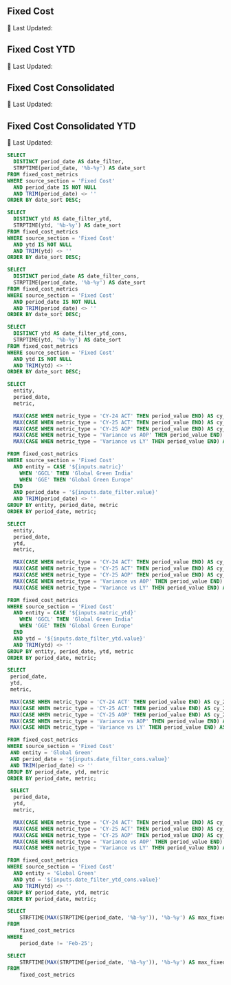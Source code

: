 <Grid col = 2>

## Fixed Cost

<div class = "relative relative mb-5 mt-1">
<Dropdown data={date_filter} name=date_filter value=date_filter title="Month" defaultValue="Jan-25" order = 'date_sort desc'>
</Dropdown>
</div>

</Grid>

<div class = "relative">
 <p class="text-sm text-grey ml-auto">
        📅 Last Updated: <Value data={max_fixed_cost_date} />
    </p>
</div>

<div class="flex items-center justify-between w-full">
<ButtonGroup name="matric" display="tabs">
        <ButtonGroupItem valueLabel="Global Green India" value="GGCL" default />
        <ButtonGroupItem valueLabel="Global Green Europe" value="GGE" />
</ButtonGroup>
</div>

<DataTable data={fixed_cost_data} 
    totalRow={true}
    rowshadowing={true}
    groupsOpen={true}
    totalLabel="Total"
    headerFontColor="Bold"
    headerColor="#FFD700"
    title="Fixed Cost Breakdown"
    rows={20}>

  <Column id="metric" totalAgg="" />

  <Column 
    id="cy_24_act" 
    title="CY-24 ACT" 
    fmt="{inputs.matric === 'GGE' ? '€0.00' : '$0.00'}" 
  />
  <Column 
    id="cy_25_act" 
    title="CY-25 ACT" 
    fmt="{inputs.matric === 'GGE' ? '€0.00' : '$0.00'}" 
  />
  <Column 
    id="cy_25_aop" 
    title="CY-25 AOP" 
    fmt="{inputs.matric === 'GGE' ? '€0.00' : '$0.00'}" 
  />
  <Column 
    id="variance_vs_aop" 
    title="Variance vs AOP" 
    fmt="{inputs.matric === 'GGE' ? '€0.00' : '$0.00'}" 
    contentType="delta" 
  />
  <Column 
    id="variance_vs_ly" 
    title="Variance vs LY" 
    fmt="{inputs.matric === 'GGE' ? '€0.00' : '$0.00'}" 
    contentType="delta" 
  />

</DataTable>

<Grid col = 2>

## Fixed Cost YTD

<div class = "relative relative mb-5 mt-1">
<Dropdown data={date_filter_ytd} name=date_filter_ytd value=date_filter_ytd title="Month" defaultValue="Jan-25" order = 'date_sort desc'>
</Dropdown>
</div>


</Grid>

<div class = "relative">
 <p class="text-sm text-grey ml-auto">
        📅 Last Updated: <Value data={max_fixed_cost_ytd} />
    </p>
</div>

<div class="flex items-center justify-between w-full">
<ButtonGroup name="matric_ytd" display="tabs">
        <ButtonGroupItem valueLabel="Global Green India" value="GGCL" default />
        <ButtonGroupItem valueLabel="Global Green Europe" value="GGE" />
</ButtonGroup>
</div>

<DataTable data={fixed_cost_data_ytd} 
    totalRow={true}
    rowshadowing={true}
    groupsOpen={true}
    totalLabel="Total"
    headerFontColor="Bold"
    headerColor="#FFD700"
    title="Fixed Cost Breakdown"
    rows={20}>

  <Column id="metric" totalAgg="" />

  <Column 
    id="cy_24_act" 
    title="CY-24 ACT" 
    fmt="$0.00" 
  />
  <Column 
    id="cy_25_act" 
    title="CY-25 ACT" 
    fmt="$0.00" 
  />
  <Column 
    id="cy_25_aop" 
    title="CY-25 AOP" 
    fmt="$0.00" 
  />
  <Column 
    id="variance_vs_aop" 
    title="Variance vs AOP" 
    fmt="$0.00" 
    contentType="delta" 
  />
  <Column 
    id="variance_vs_ly" 
    title="Variance vs LY" 
    fmt="$0.00" 
    contentType="delta" 
  />

</DataTable>

<Grid col = 2>

## Fixed Cost Consolidated

<div class = "relative relative mb-5 mt-1">
<Dropdown data={date_filter_cons} name=date_filter_cons value=date_filter_cons title="Month" defaultValue="Jan-25" order = 'date_sort desc'>
</Dropdown>
</div>

</Grid>

<div class = "relative mb-7">
 <p class="text-sm text-grey ml-auto">
        📅 Last Updated: <Value data={max_fixed_cost_date} />
    </p>
</div>

<DataTable data={fixed_cost_data_cons} 
    totalRow={true}
    rowshadowing={true}
    groupsOpen={true}
    totalLabel="Total"
    headerFontColor="Bold"
    headerColor="#FFD700"
    title="Fixed Cost Breakdown"
    rows={20}>

  <Column id="metric" totalAgg="" />

  <Column 
    id="cy_24_act" 
    title="CY-24 ACT" 
    fmt="$0.00" 
  />
  <Column 
    id="cy_25_act" 
    title="CY-25 ACT" 
    fmt="$0.00" 
  />
  <Column 
    id="cy_25_aop" 
    title="CY-25 AOP" 
    fmt="$0.00" 
  />
  <Column 
    id="variance_vs_aop" 
    title="Variance vs AOP" 
    fmt="$0.00" 
    contentType="delta" 
  />
  <Column 
    id="variance_vs_ly" 
    title="Variance vs LY" 
    fmt="$0.00" 
    contentType="delta" 
  />

</DataTable>

<Grid col = 2>

## Fixed Cost Consolidated YTD

<div class = "relative relative mb-5 mt-1">
<Dropdown data={date_filter_ytd_cons} name=date_filter_ytd_cons value=date_filter_ytd_cons title="Month" defaultValue="Jan-25" order = 'date_sort desc'>
</Dropdown>
</div>

</Grid>

<div class = "relative mb-7">
 <p class="text-sm text-grey ml-auto">
        📅 Last Updated: <Value data={max_fixed_cost_ytd} />
    </p>
</div>

<DataTable data={fixed_cost_data__ytd_cons} 
    totalRow={true}
    rowshadowing={true}
    groupsOpen={true}
    totalLabel="Total"
    headerFontColor="Bold"
    headerColor="#FFD700"
    title="Fixed Cost Breakdown"
    rows={20}>

  <Column id="metric" totalAgg="" />

  <Column 
    id="cy_24_act" 
    title="CY-24 ACT" 
    fmt="$0.00" 
  />
  <Column 
    id="cy_25_act" 
    title="CY-25 ACT" 
    fmt="$0.00" 
  />
  <Column 
    id="cy_25_aop" 
    title="CY-25 AOP" 
    fmt="$0.00" 
  />
  <Column 
    id="variance_vs_aop" 
    title="Variance vs AOP" 
    fmt="$0.00" 
    contentType="delta" 
  />
  <Column 
    id="variance_vs_ly" 
    title="Variance vs LY" 
    fmt="$0.00" 
    contentType="delta" 
  />

</DataTable>

```sql date_filter
SELECT 
  DISTINCT period_date AS date_filter,
  STRPTIME(period_date, '%b-%y') AS date_sort
FROM fixed_cost_metrics
WHERE source_section = 'Fixed Cost'
  AND period_date IS NOT NULL
  AND TRIM(period_date) <> ''
ORDER BY date_sort DESC;
```

```sql date_filter_ytd
SELECT 
  DISTINCT ytd AS date_filter_ytd,
  STRPTIME(ytd, '%b-%y') AS date_sort
FROM fixed_cost_metrics
WHERE source_section = 'Fixed Cost'
  AND ytd IS NOT NULL
  AND TRIM(ytd) <> ''
ORDER BY date_sort DESC;
```

```sql date_filter_cons
SELECT 
  DISTINCT period_date AS date_filter_cons,
  STRPTIME(period_date, '%b-%y') AS date_sort
FROM fixed_cost_metrics
WHERE source_section = 'Fixed Cost'
  AND period_date IS NOT NULL
  AND TRIM(period_date) <> ''
ORDER BY date_sort DESC;
```

```sql date_filter_ytd_cons
SELECT 
  DISTINCT ytd AS date_filter_ytd_cons,
  STRPTIME(ytd, '%b-%y') AS date_sort
FROM fixed_cost_metrics
WHERE source_section = 'Fixed Cost'
  AND ytd IS NOT NULL
  AND TRIM(ytd) <> ''
ORDER BY date_sort DESC;
```

```sql fixed_cost_data
SELECT 
  entity,
  period_date,
  metric,

  MAX(CASE WHEN metric_type = 'CY-24 ACT' THEN period_value END) AS cy_24_act,
  MAX(CASE WHEN metric_type = 'CY-25 ACT' THEN period_value END) AS cy_25_act,
  MAX(CASE WHEN metric_type = 'CY-25 AOP' THEN period_value END) AS cy_25_aop,
  MAX(CASE WHEN metric_type = 'Variance vs AOP' THEN period_value END) AS variance_vs_aop,
  MAX(CASE WHEN metric_type = 'Variance vs LY' THEN period_value END) AS variance_vs_ly

FROM fixed_cost_metrics
WHERE source_section = 'Fixed Cost'
  AND entity = CASE '${inputs.matric}'
    WHEN 'GGCL' THEN 'Global Green India'
    WHEN 'GGE' THEN 'Global Green Europe'
  END
  AND period_date = '${inputs.date_filter.value}'
  AND TRIM(period_date) <> ''
GROUP BY entity, period_date, metric
ORDER BY period_date, metric;

```

```sql fixed_cost_data_ytd
SELECT 
  entity,
  period_date,
  ytd,
  metric,

  MAX(CASE WHEN metric_type = 'CY-24 ACT' THEN period_value END) AS cy_24_act,
  MAX(CASE WHEN metric_type = 'CY-25 ACT' THEN period_value END) AS cy_25_act,
  MAX(CASE WHEN metric_type = 'CY-25 AOP' THEN period_value END) AS cy_25_aop,
  MAX(CASE WHEN metric_type = 'Variance vs AOP' THEN period_value END) AS variance_vs_aop,
  MAX(CASE WHEN metric_type = 'Variance vs LY' THEN period_value END) AS variance_vs_ly

FROM fixed_cost_metrics
WHERE source_section = 'Fixed Cost'
  AND entity = CASE '${inputs.matric_ytd}'
    WHEN 'GGCL' THEN 'Global Green India'
    WHEN 'GGE' THEN 'Global Green Europe'
  END
  AND ytd = '${inputs.date_filter_ytd.value}'
  AND TRIM(ytd) <> ''
GROUP BY entity, period_date, ytd, metric
ORDER BY period_date, metric;

 ```

 ```sql fixed_cost_data_cons
 SELECT 
  period_date,
  ytd,
  metric,

  MAX(CASE WHEN metric_type = 'CY-24 ACT' THEN period_value END) AS cy_24_act,
  MAX(CASE WHEN metric_type = 'CY-25 ACT' THEN period_value END) AS cy_25_act,
  MAX(CASE WHEN metric_type = 'CY-25 AOP' THEN period_value END) AS cy_25_aop,
  MAX(CASE WHEN metric_type = 'Variance vs AOP' THEN period_value END) AS variance_vs_aop,
  MAX(CASE WHEN metric_type = 'Variance vs LY' THEN period_value END) AS variance_vs_ly

FROM fixed_cost_metrics
WHERE source_section = 'Fixed Cost'
  AND entity = 'Global Green'
  AND period_date = '${inputs.date_filter_cons.value}'
  AND TRIM(period_date) <> ''
GROUP BY period_date, ytd, metric
ORDER BY period_date, metric;
```

```sql fixed_cost_data__ytd_cons
 SELECT 
  period_date,
  ytd,
  metric,

  MAX(CASE WHEN metric_type = 'CY-24 ACT' THEN period_value END) AS cy_24_act,
  MAX(CASE WHEN metric_type = 'CY-25 ACT' THEN period_value END) AS cy_25_act,
  MAX(CASE WHEN metric_type = 'CY-25 AOP' THEN period_value END) AS cy_25_aop,
  MAX(CASE WHEN metric_type = 'Variance vs AOP' THEN period_value END) AS variance_vs_aop,
  MAX(CASE WHEN metric_type = 'Variance vs LY' THEN period_value END) AS variance_vs_ly

FROM fixed_cost_metrics
WHERE source_section = 'Fixed Cost'
  AND entity = 'Global Green'
  AND ytd = '${inputs.date_filter_ytd_cons.value}'
  AND TRIM(ytd) <> ''
GROUP BY period_date, ytd, metric
ORDER BY period_date, metric;
```

```sql max_fixed_cost_date
SELECT 
    STRFTIME(MAX(STRPTIME(period_date, '%b-%y')), '%b-%y') AS max_fixed_cost_date
FROM 
    fixed_cost_metrics
WHERE 
    period_date != 'Feb-25';
```    

```sql max_fixed_cost_ytd
SELECT 
    STRFTIME(MAX(STRPTIME(period_date, '%b-%y')), '%b-%y') AS max_fixed_cost_date
FROM 
    fixed_cost_metrics
```    